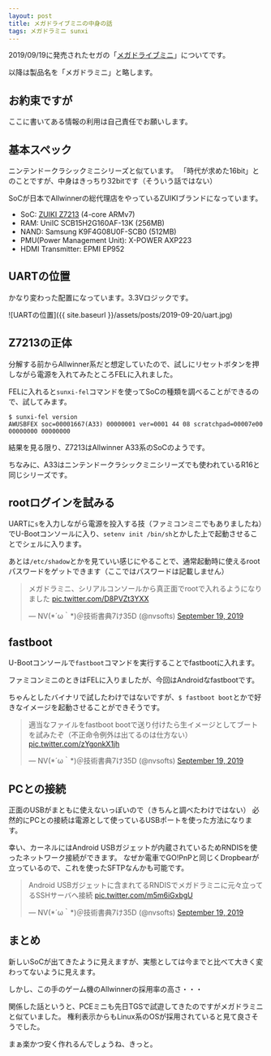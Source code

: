 ```yaml
---
layout: post
title: メガドライブミニの中身の話
tags: メガドラミニ sunxi
---
```


2019/09/19に発売されたセガの「[メガドライブミニ](https://sega.jp/mdmini/)」についてです。

以降は製品名を「メガドラミニ」と略します。

<!--more-->

## お約束ですが

ここに書いてある情報の利用は自己責任でお願いします。

## 基本スペック

ニンテンドークラシックミニシリーズと似ています。
「時代が求めた16bit」とのことですが、中身はきっちり32bitです（そういう話ではない）

SoCが日本でAllwinnerの総代理店をやっているZUIKIブランドになっています。

- SoC: [ZUIKI Z7213](https://www.zuiki.co.jp/products/z7213/) (4-core ARMv7)
- RAM: UniIC SCB15H2G160AF-13K (256MB)
- NAND: Samsung K9F4G08U0F-SCB0 (512MB)
- PMU(Power Management Unit): X-POWER AXP223
- HDMI Transmitter: EPMI EP952

## UARTの位置

かなり変わった配置になっています。3.3Vロジックです。

![UARTの位置]({{ site.baseurl }}/assets/posts/2019-09-20/uart.jpg)

## Z7213の正体

分解する前からAllwinner系だと想定していたので、試しにリセットボタンを押しながら電源を入れてみたところFELに入れました。

FELに入れると`sunxi-fel`コマンドを使ってSoCの種類を調べることができるので、試してみます。

```text
$ sunxi-fel version
AWUSBFEX soc=00001667(A33) 00000001 ver=0001 44 08 scratchpad=00007e00 00000000 00000000
```

結果を見る限り、Z7213はAllwinner A33系のSoCのようです。

ちなみに、A33はニンテンドークラシックミニシリーズでも使われているR16と同じシリーズです。

## rootログインを試みる

UARTに`s`を入力しながら電源を投入する技（ファミコンミニでもありましたね）でU-Bootコンソールに入り、`setenv init /bin/sh`とかした上で起動させることでシェルに入ります。

あとは`/etc/shadow`とかを見ていい感じにやることで、通常起動時に使えるrootパスワードをゲットできます（ここではパスワードは記載しません）

<blockquote class="twitter-tweet"><p lang="ja" dir="ltr">メガドラミニ、シリアルコンソールから真正面でrootで入れるようになりました <a href="https://t.co/D8PVZt3YXX">pic.twitter.com/D8PVZt3YXX</a></p>&mdash; NV(*´ω｀*)＠技術書典7け35D (@nvsofts) <a href="https://twitter.com/nvsofts/status/1174557310133211136?ref_src=twsrc%5Etfw">September 19, 2019</a></blockquote>

## fastboot

U-Bootコンソールで`fastboot`コマンドを実行することでfastbootに入れます。

ファミコンミニのときはFELに入りましたが、今回はAndroidなfastbootです。

ちゃんとしたバイナリで試したわけではないですが、`$ fastboot boot`とかで好きなイメージを起動させることができそうです。

<blockquote class="twitter-tweet"><p lang="ja" dir="ltr">適当なファイルをfastboot bootで送り付けたら生イメージとしてブートを試みたぞ（不正命令例外は出てるのは仕方ない） <a href="https://t.co/zYgonkX1jh">pic.twitter.com/zYgonkX1jh</a></p>&mdash; NV(*´ω｀*)＠技術書典7け35D (@nvsofts) <a href="https://twitter.com/nvsofts/status/1174556947703402496?ref_src=twsrc%5Etfw">September 19, 2019</a></blockquote>

## PCとの接続

正面のUSBがまともに使えないっぽいので（きちんと調べたわけではない）
必然的にPCとの接続は電源として使っているUSBポートを使った方法になります。

幸い、カーネルにはAndroid USBガジェットが内蔵されているためRNDISを使ったネットワーク接続ができます。
なぜか電車でGO!PnPと同じくDropbearが立っているので、これを使ったSFTPなんかも可能です。

<blockquote class="twitter-tweet"><p lang="ja" dir="ltr">Android USBガジェットに含まれてるRNDISでメガドラミニに元々立ってるSSHサーバへ接続 <a href="https://t.co/m5m6iGxbgU">pic.twitter.com/m5m6iGxbgU</a></p>&mdash; NV(*´ω｀*)＠技術書典7け35D (@nvsofts) <a href="https://twitter.com/nvsofts/status/1174569257188745216?ref_src=twsrc%5Etfw">September 19, 2019</a></blockquote>

## まとめ

新しいSoCが出てきたように見えますが、実態としては今までと比べて大きく変わってないように見えます。

しかし、この手のゲーム機のAllwinnerの採用率の高さ・・・

関係した話というと、PCEミニも先日TGSで試遊してきたのですがメガドラミニと似ていました。
権利表示からもLinux系のOSが採用されていると見て良さそうでした。

まぁ楽かつ安く作れるんでしょうね、きっと。
